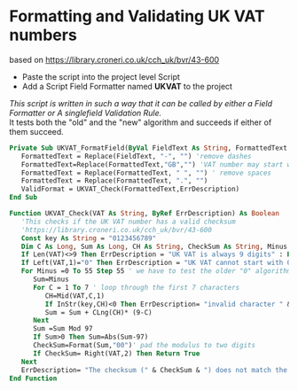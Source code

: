 # Formatting and Validating UK VAT numbers
based on https://library.croneri.co.uk/cch_uk/bvr/43-600

* Paste the script into the project level Script
* Add a Script Field Formatter named **UKVAT** to the project

*This script is written in such a way that it can be called by either a Field Formatter or A singlefield Validation Rule.*  
It tests both the "old" and the "new" algorithm and succeeds if either of them succeed.

```vb
Private Sub UKVAT_FormatField(ByVal FieldText As String, FormattedText As String, ErrDescription As String, ValidFormat As Boolean)
   FormattedText = Replace(FieldText, "-", "") 'remove dashes
   FormattedText=Replace(FormattedText,"GB","") 'VAT number may start with "GB"
   FormattedText = Replace(FormattedText, " ", "") ' remove spaces
   FormattedText = Replace(FormattedText, ".", "")
   ValidFormat = UKVAT_Check(FormattedText,ErrDescription)
End Sub

Function UKVAT_Check(VAT As String, ByRef ErrDescription) As Boolean
   'This checks if the UK VAT number has a valid checksum
   'https://library.croneri.co.uk/cch_uk/bvr/43-600
   Const key As String = "0123456789"
   Dim C As Long, Sum As Long, CH As String, CheckSum As String, Minus As Long
   If Len(VAT)<>9 Then ErrDescription = "UK VAT is always 9 digits" : Return False
   If Left(VAT,1)="0" Then ErrDescription = "UK VAT cannot start with 0" : Return False
   For Minus =0 To 55 Step 55 ' we have to test the older "0" algorithm and the newer "55" algorithm
      Sum=Minus
      For C = 1 To 7 ' loop through the first 7 characters
         CH=Mid(VAT,C,1)
         If InStr(key,CH)<0 Then ErrDescription= "invalid character " & CH & " in UK VAT" : Return False
         Sum = Sum + CLng(CH)* (9-C)
      Next
      Sum =Sum Mod 97
      If Sum>0 Then Sum=Abs(Sum-97)
      CheckSum=Format(Sum,"00")' pad the modulus to two digits
      If CheckSum= Right(VAT,2) Then Return True
   Next
   ErrDescription= "The checksum (" & CheckSum & ") does not match the last two digits (" & Right(VAT,2) & ")  of the number."
End Function
```

